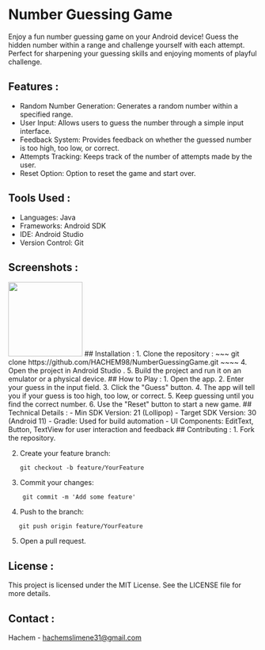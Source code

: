 # Number Guessing Game
Enjoy a fun number guessing game on your Android device! Guess the hidden number within a range and challenge yourself with each attempt. Perfect for sharpening your guessing skills and enjoying moments of playful challenge. 
## Features : 
- Random Number Generation: Generates a random number within a specified range.
- User Input: Allows users to guess the number through a simple input interface.
- Feedback System: Provides feedback on whether the guessed number is too high, too low, or correct.
- Attempts Tracking: Keeps track of the number of attempts made by the user.
- Reset Option: Option to reset the game and start over.
## Tools Used :
- Languages: Java
- Frameworks: Android SDK
- IDE: Android Studio
- Version Control: Git
## Screenshots :
<img src="app/src/main/res/drawable/ic_launcher_background.xml" width="150" height="150">
## Installation :
1. Clone the repository :
~~~
  git clone https://github.com/HACHEM98/NumberGuessingGame.git
~~~~
4. Open the project in Android Studio .
5. Build the project and run it on an emulator or a physical device.  
## How to Play :
1. Open the app.
2. Enter your guess in the input field.
3. Click the "Guess" button.
4. The app will tell you if your guess is too high, too low, or correct.
5. Keep guessing until you find the correct number.
6. Use the "Reset" button to start a new game.
## Technical Details :
- Min SDK Version: 21 (Lollipop)
- Target SDK Version: 30 (Android 11)
- Gradle: Used for build automation
- UI Components: EditText, Button, TextView for user interaction and feedback
## Contributing :
1. Fork the repository.
   
2. Create your feature branch:
   ~~~
   git checkout -b feature/YourFeature
   ~~~~
3. Commit your changes:
~~~
    git commit -m 'Add some feature'
~~~~
4. Push to the branch:
~~~~
   git push origin feature/YourFeature
~~~~
5. Open a pull request.
## License :
This project is licensed under the MIT License. See the LICENSE file for more details.
## Contact :
Hachem - hachemslimene31@gmail.com   
       
